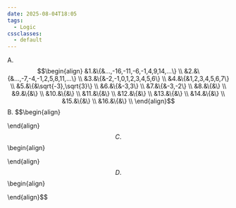 ```yaml
---
date: 2025-08-04T18:05
tags:
  - Logic
cssclasses:
  - default
---
```

A.
$$\begin{align}
&1.&\{&...,-16,-11,-6,-1,4,9,14,...\} \\
&2.&\{&...,-7,-4,-1,2,5,8,11,...\} \\
&3.&\{&-2,-1,0,1,2,3,4,5,6\} \\
&4.&\{&1,2,3,4,5,6,7\} \\
&5.&\{&\sqrt{-3},\sqrt{3}\} \\
&6.&\{&-3,3\} \\
&7.&\{&-3,-2\} \\
&8.&\{&\} \\
&9.&\{&\} \\
&10.&\{&\} \\
&11.&\{&\} \\
&12.&\{&\} \\
&13.&\{&\} \\
&14.&\{&\} \\
&15.&\{&\} \\
&16.&\{&\} \\
\end{align}$$
B.
$$\begin{align}

\end{align}$$
C.
$$\begin{align}

\end{align}$$
D.
$$\begin{align}

\end{align}$$